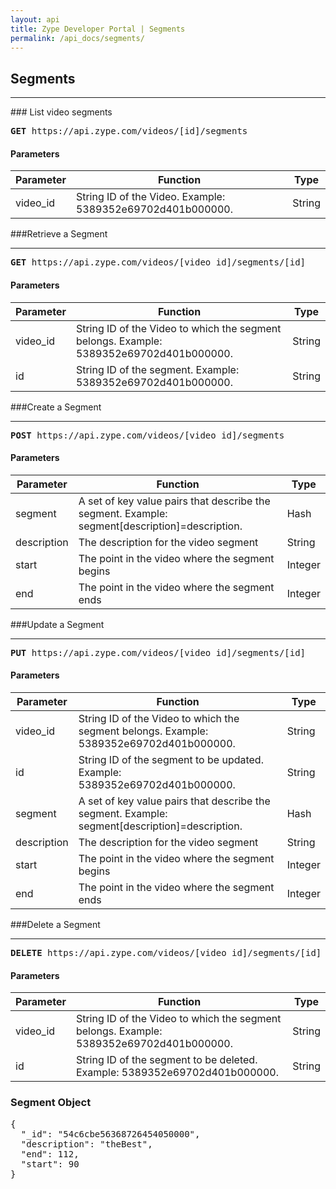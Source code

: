 ```yaml
---
layout: api
title: Zype Developer Portal | Segments
permalink: /api_docs/segments/
---
```


## Segments
<hr />
### List video segments
<pre>
<b>GET</b> https://api.zype.com/videos/[id]/segments
</pre>

#### Parameters

Parameter | Function | Type
--------- | -------- | ----
video_id  | String ID of the Video. Example: 5389352e69702d401b000000. | String

###Retrieve a Segment
<hr>
<pre><b>GET</b> https://api.zype.com/videos/[video_id]/segments/[id]
</pre>

#### Parameters

Parameter | Function | Type
--------- | -------- | ----
video_id        | String ID of the Video to which the segment belongs. Example: 5389352e69702d401b000000. | String
id        | String ID of the segment. Example: 5389352e69702d401b000000. | String

###Create a Segment
<hr>
<pre><b>POST</b> https://api.zype.com/videos/[video_id]/segments
</pre>

#### Parameters

Parameter | Function | Type
--------- | -------- | ----
segment | A set of key value pairs that describe the segment. Example: segment[description]=description. | Hash
description | The description for the video segment | String
start | The point in the video where the segment begins | Integer
end | The point in the video where the segment ends | Integer

###Update a Segment
<hr>
<pre><b>PUT</b> https://api.zype.com/videos/[video_id]/segments/[id]</pre>

#### Parameters

Parameter | Function | Type
--------- | -------- | ----
video_id  | String ID of the Video to which the segment belongs. Example: 5389352e69702d401b000000. | String
id        | String ID of the segment to be updated. Example: 5389352e69702d401b000000. | String
segment | A set of key value pairs that describe the segment. Example: segment[description]=description. | Hash
description | The description for the video segment | String
start | The point in the video where the segment begins | Integer
end | The point in the video where the segment ends | Integer

###Delete a Segment
<hr>
<pre><b>DELETE</b> https://api.zype.com/videos/[video_id]/segments/[id]
</pre>

#### Parameters

Parameter | Function | Type
--------- | -------- | ----
video_id       | String ID of the Video to which the segment belongs. Example: 5389352e69702d401b000000. | String
id       | String ID of the segment to be deleted. Example: 5389352e69702d401b000000. | String

### Segment Object

<pre>
{
  "_id": "54c6cbe56368726454050000",
  "description": "theBest",
  "end": 112,
  "start": 90
}
</pre>